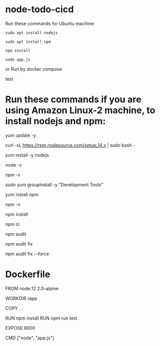 # node-todo-cicd

Run these commands for Ubuntu machine:


`sudo apt install nodejs`


`sudo apt install npm`


`npm install`

`node app.js`

or Run by docker compose

test


# Run these commands if you are using Amazon Linux-2 machine, to install nodejs and npm:

yum update -y

curl -sL https://rpm.nodesource.com/setup_14.x | sudo bash -

yum install -y nodejs

node -v

npm -v

sudo yum groupinstall -y "Development Tools"

yum install npm

npm -v

npm install

npm ci

npm audit

npm audit fix

npm audit fix --force

# Dockerfile

FROM node:12.2.0-alpine

WORKDIR /app

COPY . .

RUN npm install
RUN npm run test

EXPOSE 8000

CMD ["node", "app.js"]





